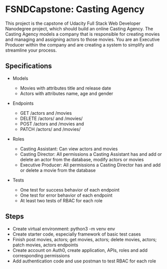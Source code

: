 # FSNDCapstone: Casting Agency

This project is the capstone of Udacity Full Stack Web Developer Nanodegree project, which should build an online Casting Agency. The Casting Agency models a company that is responsible for creating movies and managing and assigning actors to those movies. You are an Executive Producer within the company and are creating a system to simplify and streamline your process.

## Specifications

- Models
  - Movies with attributes title and release date
  - Actors with attributes name, age and gender

- Endpoints
  - GET /actors and /movies
  - DELETE /actors/ and /movies/
  - POST /actors and /movies and
  - PATCH /actors/ and /movies/

- Roles
  - Casting Assistant: Can view actors and movies
  - Casting Director: All permissions a Casting Assistant has and add or delete an actor from the database, modify actors or movies
  - Executive Producer: All permissions a Casting Director has and add or delete a movie from the database

- Tests
  - One test for success behavior of each endpoint
  - One test for error behavior of each endpoint
  - At least two tests of RBAC for each role

## Steps

- Create virtual environment: python3 -m venv env
- Create starter code, especially framework of basic test cases
- Finish post movies, actors; get movies, actors; delete movies, actors; patch movies, actors endpoints
- Create account on Auth0, create application, APIs, roles and add corresponding permissions
- Add authentication code and use postman to test RBAC for each role
